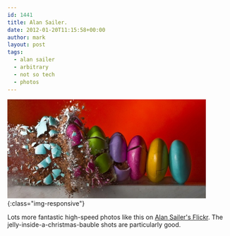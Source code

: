```yaml
---
id: 1441
title: Alan Sailer.
date: 2012-01-20T11:15:58+00:00
author: mark
layout: post
tags:
  - alan sailer
  - arbitrary
  - not so tech
  - photos
---
```


![Alan Sailer's pastel M&Ms](/images/fromwp/2012/01/pastelmms450.jpg){:class="img-responsive"}

Lots more fantastic high-speed photos like this on [Alan Sailer's Flickr](http://www.flickr.com/photos/8763834@N02/). The jelly-inside-a-christmas-bauble shots are particularly good.
